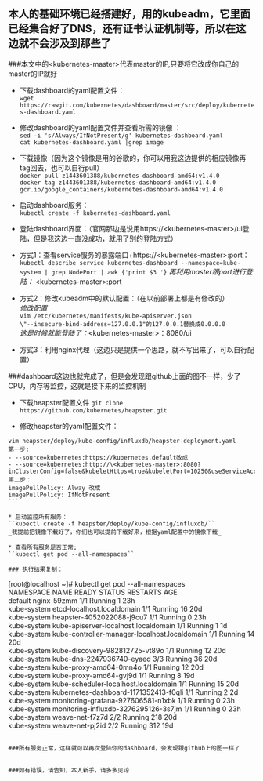 ## 本人的基础环境已经搭建好，用的kubeadm，它里面已经集合好了DNS，还有证书认证机制等，所以在这边就不会涉及到那些了
###本文中的\<kubernetes-master>代表master的IP,只要将它改成你自己的master的IP就好


* 下载dashboard的yaml配置文件：     
``wget https://rawgit.com/kubernetes/dashboard/master/src/deploy/kubernetes-dashboard.yaml``

* 修改dashboard的yaml配置文件并查看所需的镜像 ：    
``sed -i 's/Always/IfNotPresent/g' kubernetes-dashboard.yaml``      
``cat kubernetes-dashboard.yaml |grep image``

* 下载镜像（因为这个镜像是用的谷歌的，你可以用我这边提供的相应镜像再tag回去，也可以自行pull）   
``docker pull z1443601388/kubernetes-dashboard-amd64:v1.4.0``   
``docker tag z1443601388/kubernetes-dashboard-amd64:v1.4.0 gcr.io/google_containers/kubernetes-dashboard-amd64:v1.4.0``   

* 启动dashboard服务：    
``kubectl create -f kubernetes-dashboard.yaml``

* 登陆dashboard界面：（官网那边是说用https://\<kubernetes-master>/ui登陆，但是我这边一直没成功，就用了别的登陆方式）

* 方式1：查看service服务的暴露端口+https://\<kubernetes-master>:port：  
``kubectl describe service kubernetes-dashboard --namespace=kube-system | grep NodePort | awk {'print $3 '}`` 
_再利用master跟port进行登陆：_  \<kubernetes-master>:port 


* 方式2：修改kubeadm中的默认配置：（在以前部署上都是有修改的）  
_修改配置_   
``vim /etc/kubernetes/manifests/kube-apiserver.json``   
``\"--insecure-bind-address=127.0.0.1"的127.0.0.1替换成0.0.0.0``   
_这是时候就能登陆了：_\<kubernetes-master>：8080/ui  

* 方式3：利用nginx代理（这边只是提供一个思路，就不写出来了，可以自行配置）

###dashboard这边也就完成了，但是会发现跟github上面的图不一样，少了CPU，内存等监控，这就是接下来的监控机制   

* 下载heapster配置文件
``git clone https://github.com/kubernetes/heapster.git``

* 修改heapster的yaml配置文件：
```   
vim heapster/deploy/kube-config/influxdb/heapster-deployment.yaml 
第一步:
- --source=kubernetes:https://kubernetes.default改成
- --source=kubernetes:http://\<kubernetes-master>:8080?inClusterConfig=false&kubeletHttps=true&kubeletPort=10250&useServiceAccount=true&auth=
第二步：
imagePullPolicy: Alway 改成
imagePullPolicy: IfNotPresent
```  

* 启动监控所有服务：
``kubectl create -f heapster/deploy/kube-config/influxdb/``   
_我提前把镜像下载好了，你们也可以提前下载好来，根据yaml配置中的镜像下载_

* 查看所有服务是否正常;
``kubectl get pod --all-namespaces``

### 执行结果复制：   
```  
[root@localhost ~]# kubectl get pod --all-namespaces  
NAMESPACE     NAME                                            READY     STATUS    RESTARTS   AGE  
default       nginx-59zmm                                     1/1       Running   1          23h  
kube-system   etcd-localhost.localdomain                      1/1       Running   16         20d  
kube-system   heapster-4052022088-j9cu7                       1/1       Running   0          23h  
kube-system   kube-apiserver-localhost.localdomain            1/1       Running   1          1d   
kube-system   kube-controller-manager-localhost.localdomain   1/1       Running   14         20d  
kube-system   kube-discovery-982812725-vt89o                  1/1       Running   12         20d  
kube-system   kube-dns-2247936740-eyaed                       3/3       Running   36         20d  
kube-system   kube-proxy-amd64-0mn4o                          1/1       Running   12         20d  
kube-system   kube-proxy-amd64-gvj9d                          1/1       Running   8          19d  
kube-system   kube-scheduler-localhost.localdomain            1/1       Running   15         20d    
kube-system   kubernetes-dashboard-1171352413-f0qli           1/1       Running   2          2d   
kube-system   monitoring-grafana-927606581-n1xbk              1/1       Running   0          23h    
kube-system   monitoring-influxdb-3276295126-3s7jm            1/1       Running   0          23h    
kube-system   weave-net-f7z7d                                 2/2       Running   218        20d    
kube-system   weave-net-pj2id                                 2/2       Running   312        19d    
```       

###所有服务正常，这样就可以再次登陆你的dashboard，会发现跟github上的图一样了


###如有错误，请告知，本人新手，请多多见谅










